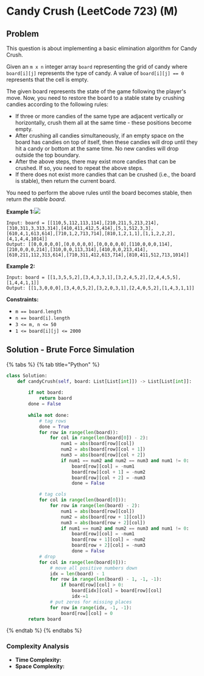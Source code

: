# Candy Crush (LeetCode 723) (M)

## Problem

This question is about implementing a basic elimination algorithm for Candy Crush.

Given an `m x n` integer array `board` representing the grid of candy where `board[i][j]` represents the type of candy. A value of `board[i][j] == 0` represents that the cell is empty.

The given board represents the state of the game following the player's move. Now, you need to restore the board to a stable state by crushing candies according to the following rules:

* If three or more candies of the same type are adjacent vertically or horizontally, crush them all at the same time - these positions become empty.
* After crushing all candies simultaneously, if an empty space on the board has candies on top of itself, then these candies will drop until they hit a candy or bottom at the same time. No new candies will drop outside the top boundary.
* After the above steps, there may exist more candies that can be crushed. If so, you need to repeat the above steps.
* If there does not exist more candies that can be crushed (i.e., the board is stable), then return the current board.

You need to perform the above rules until the board becomes stable, then return _the stable board_.

**Example 1:**![](https://assets.leetcode.com/uploads/2018/10/12/candy\_crush\_example\_2.png)

```
Input: board = [[110,5,112,113,114],[210,211,5,213,214],[310,311,3,313,314],[410,411,412,5,414],[5,1,512,3,3],[610,4,1,613,614],[710,1,2,713,714],[810,1,2,1,1],[1,1,2,2,2],[4,1,4,4,1014]]
Output: [[0,0,0,0,0],[0,0,0,0,0],[0,0,0,0,0],[110,0,0,0,114],[210,0,0,0,214],[310,0,0,113,314],[410,0,0,213,414],[610,211,112,313,614],[710,311,412,613,714],[810,411,512,713,1014]]
```

**Example 2:**

```
Input: board = [[1,3,5,5,2],[3,4,3,3,1],[3,2,4,5,2],[2,4,4,5,5],[1,4,4,1,1]]
Output: [[1,3,0,0,0],[3,4,0,5,2],[3,2,0,3,1],[2,4,0,5,2],[1,4,3,1,1]]
```

**Constraints:**

* `m == board.length`
* `n == board[i].length`
* `3 <= m, n <= 50`
* `1 <= board[i][j] <= 2000`

## Solution - Brute Force Simulation

{% tabs %}
{% tab title="Python" %}
```python
class Solution:
    def candyCrush(self, board: List[List[int]]) -> List[List[int]]:
        
        if not board:
            return baord
        done = False
        
        while not done:
            # tag rows
            done = True
            for row in range(len(board)):
                for col in range(len(board[0]) - 2):
                    num1 = abs(board[row][col])
                    num2 = abs(board[row][col + 1])
                    num3 = abs(board[row][col + 2])
                    if num1 == num2 and num2 == num3 and num1 != 0:
                        board[row][col] = -num1
                        board[row][col + 1] = -num2
                        board[row][col + 2] = -num3
                        done = False

            # tag cols
            for col in range(len(board[0])):
                for row in range(len(board) - 2):
                    num1 = abs(board[row][col])
                    num2 = abs(board[row + 1][col])
                    num3 = abs(board[row + 2][col])
                    if num1 == num2 and num2 == num3 and num1 != 0:
                        board[row][col] = -num1
                        board[row + 1][col] = -num2
                        board[row + 2][col] = -num3
                        done = False
            # drop
            for col in range(len(board[0])):
                # move all positive numbers down
                idx = len(board) - 1
                for row in range(len(board) - 1, -1, -1):
                    if board[row][col] > 0:
                        board[idx][col] = board[row][col]
                        idx-=1
                # put zeros for missing places
                for row in range(idx, -1, -1):
                    board[row][col] = 0
        return board      
```
{% endtab %}
{% endtabs %}

### Complexity Analysis

* **Time Complexity:**&#x20;
* **Space Complexity:**&#x20;
